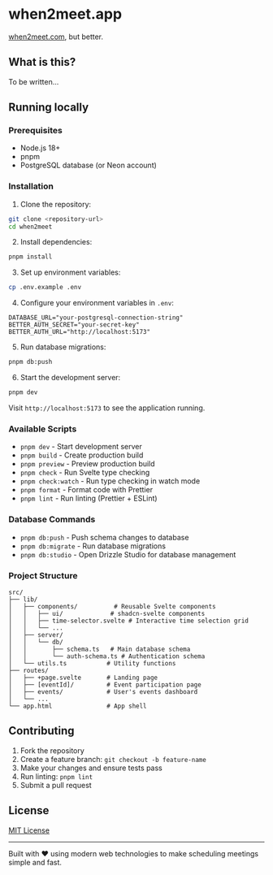 # when2meet.app

[when2meet.com](https://when2meet.com), but better.

## What is this?

To be written...

## Running locally

### Prerequisites

- Node.js 18+
- pnpm
- PostgreSQL database (or Neon account)

### Installation

1. Clone the repository:

```bash
git clone <repository-url>
cd when2meet
```

2. Install dependencies:

```bash
pnpm install
```

3. Set up environment variables:

```bash
cp .env.example .env
```

4. Configure your environment variables in `.env`:

```env
DATABASE_URL="your-postgresql-connection-string"
BETTER_AUTH_SECRET="your-secret-key"
BETTER_AUTH_URL="http://localhost:5173"
```

5. Run database migrations:

```bash
pnpm db:push
```

6. Start the development server:

```bash
pnpm dev
```

Visit `http://localhost:5173` to see the application running.

### Available Scripts

- `pnpm dev` - Start development server
- `pnpm build` - Create production build
- `pnpm preview` - Preview production build
- `pnpm check` - Run Svelte type checking
- `pnpm check:watch` - Run type checking in watch mode
- `pnpm format` - Format code with Prettier
- `pnpm lint` - Run linting (Prettier + ESLint)

### Database Commands

- `pnpm db:push` - Push schema changes to database
- `pnpm db:migrate` - Run database migrations
- `pnpm db:studio` - Open Drizzle Studio for database management

### Project Structure

```
src/
├── lib/
│   ├── components/          # Reusable Svelte components
│   │   ├── ui/             # shadcn-svelte components
│   │   ├── time-selector.svelte # Interactive time selection grid
│   │   └── ...
│   ├── server/
│   │   └── db/
│   │       ├── schema.ts   # Main database schema
│   │       └── auth-schema.ts # Authentication schema
│   └── utils.ts           # Utility functions
├── routes/
│   ├── +page.svelte       # Landing page
│   ├── [eventId]/         # Event participation page
│   ├── events/            # User's events dashboard
│   └── ...
└── app.html               # App shell
```

## Contributing

1. Fork the repository
2. Create a feature branch: `git checkout -b feature-name`
3. Make your changes and ensure tests pass
4. Run linting: `pnpm lint`
5. Submit a pull request

## License

[MIT License](LICENSE)

---

Built with ❤️ using modern web technologies to make scheduling meetings simple and fast.

